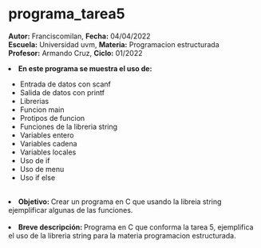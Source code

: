 # programa_tarea5


<b>Autor:</b> Franciscomilan, <b>Fecha:</b> 04/04/2022  <br>
 <b>Escuela:</b> Universidad uvm, <b>Materia:</b> Programacion estructurada <br>
 <b>Profesor:</b> Armando Cruz, <b>Ciclo:</b> 01/2022
 <br>
 <li><b> En este programa se muestra el uso de: </b></li>
 <ul>
<li> Entrada de datos con scanf</li>
<li> Salida de datos con printf </li>
<li>Librerias </li>
 <li>Funcion main </li>
  <li>Protipos de funcion </li>
	<li>Funciones de la libreria string </li>
	 <li>Variables entero </li>
	<li>Variables cadena </li>
	<li>Variables locales </li>
	<li>Uso de if </li>
	<li>Uso de menu </li>
	<li>Uso if else </li>
	
  
 </ul>
<br>
 <li> <b> Objetivo: </b> Crear un programa en C que usando la libreia string ejemplificar algunas de las funciones. </li>
 <br>
 <li><b> Breve descripción: </b>Programa en C que conforma la tarea 5, ejemplifica el uso de la libreria string para la materia programacion estructurada. </li>
